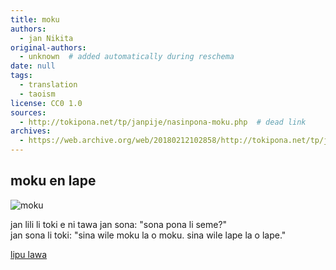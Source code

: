 ```yaml
---
title: moku
authors:
  - jan Nikita
original-authors:
  - unknown  # added automatically during reschema
date: null
tags:
  - translation
  - taoism
license: CC0 1.0
sources:
  - http://tokipona.net/tp/janpije/nasinpona-moku.php  # dead link
archives:
  - https://web.archive.org/web/20180212102858/http://tokipona.net/tp/janpije/nasinpona-moku.php
---
```


## moku en lape

![moku](https://web.archive.org/web/20180212102858im_/http://tokipona.net/tp/janpije/texts/nasinpona/moku.png)

jan lili li toki e ni tawa jan sona: "sona pona li seme?"  \
jan sona li toki: "sina wile moku la o moku. sina wile lape la o lape." 

[lipu lawa](./nasin-pona-nasin.md)
